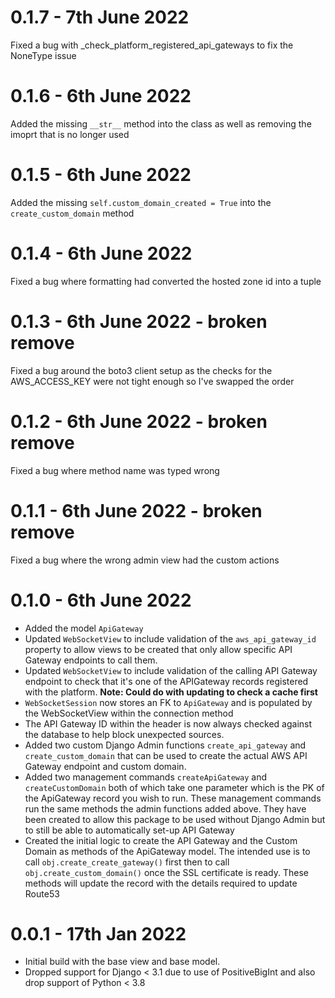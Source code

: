 # 0.1.7 - 7th June 2022
Fixed a bug with _check_platform_registered_api_gateways to fix the NoneType issue

# 0.1.6 - 6th June 2022
Added the missing ```__str__``` method into the class as well as removing the imoprt that is no longer used

# 0.1.5 - 6th June 2022
Added the missing ```self.custom_domain_created = True``` into the ```create_custom_domain``` method

# 0.1.4 - 6th June 2022
Fixed a bug where formatting had converted the hosted zone id into a tuple 

# 0.1.3 - 6th June 2022 - **broken remove**
Fixed a bug around the boto3 client setup as the checks for the AWS_ACCESS_KEY were not tight enough so I've swapped 
the order 

# 0.1.2 - 6th June 2022 - **broken remove**
Fixed a bug where method name was typed wrong

# 0.1.1 - 6th June 2022 - **broken remove**
Fixed a bug where the wrong admin view had the custom actions

# 0.1.0 - 6th June 2022
- Added the model ```ApiGateway```
- Updated ```WebSocketView``` to include validation of the ```aws_api_gateway_id``` property to allow views to be
created that only allow specific API Gateway endpoints to call them.
- Updated ```WebSocketView``` to include validation of the calling API Gateway endpoint to check that it's one of the
APIGateway records registered with the platform. **Note: Could do with updating to check a cache first**
- ```WebSocketSession``` now stores an FK to ```ApiGateway``` and is populated by the WebSocketView within the 
connection method
- The API Gateway ID within the header is now always checked against the database to help block unexpected sources. 
- Added two custom Django Admin functions ```create_api_gateway``` and ```create_custom_domain``` that can be used to
create the actual AWS API Gateway endpoint and custom domain.
- Added two management commands ```createApiGateway``` and ```createCustomDomain``` both of which take one parameter
which is the PK of the ApiGateway record you wish to run. These management commands run the same methods the admin
functions added above. They have been created to allow this package to be used without Django Admin but to still be 
able to automatically set-up API Gateway
- Created the initial logic to create the API Gateway and the Custom Domain as methods of the ApiGateway model. The 
intended use is to call ```obj.create_create_gateway()``` first then to call ```obj.create_custom_domain()``` once 
the SSL certificate is ready. These methods will update the record with the details required to update Route53 

# 0.0.1 - 17th Jan 2022
- Initial build with the base view and base model.
- Dropped support for Django < 3.1 due to use of PositiveBigInt and also drop support of Python < 3.8 
